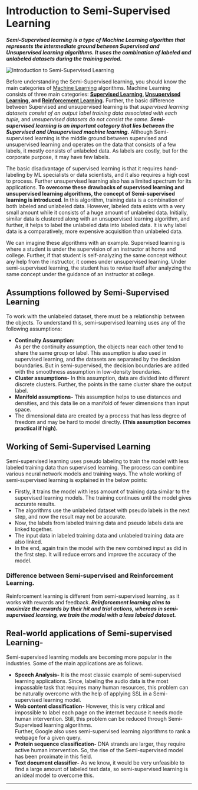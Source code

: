 # Introduction to Semi-Supervised Learning
**_Semi-Supervised learning is a type of Machine Learning algorithm that represents the intermediate ground between Supervised and Unsupervised learning algorithms. It uses the combination of labeled and unlabeled datasets during the training period._**

![Introduction to Semi-Supervised Learning](https://static.javatpoint.com/tutorial/machine-learning/images/semi-supervised-learning.png)

Before understanding the Semi-Supervised learning, you should know the main categories of [Machine Learning](https://www.javatpoint.com/machine-learning) algorithms. Machine Learning consists of three main categories: **[Supervised Learning](https://www.javatpoint.com/supervised-machine-learning), [Unsupervised Learning](https://www.javatpoint.com/unsupervised-machine-learning), and [Reinforcement Learning](https://www.javatpoint.com/reinforcement-learning).** Further, the basic difference between Supervised and unsupervised learning is that _supervised learning datasets consist of an output label training data associated with each tuple,_ and _unsupervised datasets do not consist the same. **Semi-supervised learning is an important category that lies between the Supervised and Unsupervised machine learning.**_ Although Semi-supervised learning is the middle ground between supervised and unsupervised learning and operates on the data that consists of a few labels, it mostly consists of unlabeled data. As labels are costly, but for the corporate purpose, it may have few labels.

The basic disadvantage of supervised learning is that it requires hand-labeling by ML specialists or data scientists, and it also requires a high cost to process. Further unsupervised learning also has a limited spectrum for its applications. **To overcome these drawbacks of supervised learning and unsupervised learning algorithms, the concept of Semi-supervised learning is introduced**. In this algorithm, training data is a combination of both labeled and unlabeled data. However, labeled data exists with a very small amount while it consists of a huge amount of unlabeled data. Initially, similar data is clustered along with an unsupervised learning algorithm, and further, it helps to label the unlabeled data into labeled data. It is why label data is a comparatively, more expensive acquisition than unlabeled data.

We can imagine these algorithms with an example. Supervised learning is where a student is under the supervision of an instructor at home and college. Further, if that student is self-analyzing the same concept without any help from the instructor, it comes under unsupervised learning. Under semi-supervised learning, the student has to revise itself after analyzing the same concept under the guidance of an instructor at college.

Assumptions followed by Semi-Supervised Learning
------------------------------------------------

To work with the unlabeled dataset, there must be a relationship between the objects. To understand this, semi-supervised learning uses any of the following assumptions:

*   **Continuity Assumption:**  
    As per the continuity assumption, the objects near each other tend to share the same group or label. This assumption is also used in supervised learning, and the datasets are separated by the decision boundaries. But in semi-supervised, the decision boundaries are added with the smoothness assumption in low-density boundaries.
*   **Cluster assumptions-** In this assumption, data are divided into different discrete clusters. Further, the points in the same cluster share the output label.
*   **Manifold assumptions-** This assumption helps to use distances and densities, and this data lie on a manifold of fewer dimensions than input space.
*   The dimensional data are created by a process that has less degree of freedom and may be hard to model directly. **(This assumption becomes practical if high).**

Working of Semi-Supervised Learning
-----------------------------------

Semi-supervised learning uses pseudo labeling to train the model with less labeled training data than supervised learning. The process can combine various neural network models and training ways. The whole working of semi-supervised learning is explained in the below points:

*   Firstly, it trains the model with less amount of training data similar to the supervised learning models. The training continues until the model gives accurate results.
*   The algorithms use the unlabeled dataset with pseudo labels in the next step, and now the result may not be accurate.
*   Now, the labels from labeled training data and pseudo labels data are linked together.
*   The input data in labeled training data and unlabeled training data are also linked.
*   In the end, again train the model with the new combined input as did in the first step. It will reduce errors and improve the accuracy of the model.

### Difference between Semi-supervised and Reinforcement Learning.

Reinforcement learning is different from semi-supervised learning, as it works with rewards and feedback. **_Reinforcement learning aims to maximize the rewards by their hit and trial actions, whereas in semi-supervised learning, we train the model with a less labeled dataset._**

Real-world applications of Semi-supervised Learning-
----------------------------------------------------

Semi-supervised learning models are becoming more popular in the industries. Some of the main applications are as follows.

*   **Speech Analysis-** It is the most classic example of semi-supervised learning applications. Since, labeling the audio data is the most impassable task that requires many human resources, this problem can be naturally overcome with the help of applying SSL in a Semi-supervised learning model.
*   **Web content classification-** However, this is very critical and impossible to label each page on the internet because it needs mode human intervention. Still, this problem can be reduced through Semi-Supervised learning algorithms.  
    Further, Google also uses semi-supervised learning algorithms to rank a webpage for a given query.
*   **Protein sequence classification-** DNA strands are larger, they require active human intervention. So, the rise of the Semi-supervised model has been proximate in this field.
*   **Text document classifier-** As we know, it would be very unfeasible to find a large amount of labeled text data, so semi-supervised learning is an ideal model to overcome this.

* * *